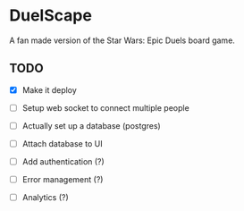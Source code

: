 # DuelScape

A fan made version of the Star Wars: Epic Duels board game.

## TODO

- [x] Make it deploy 
- [ ] Setup web socket to connect multiple people
- [ ] Actually set up a database (postgres)
- [ ] Attach database to UI
- [ ] Add authentication (?)
- [ ] Error management (?) 
- [ ] Analytics (?)


